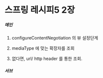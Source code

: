 # 스프링 레시피5 2장

##### 메인


1. configureContentNegotiation 의 뷰 설정단계

1. mediaType 에 맞는 확장자를 조회
2. 없다면, url/ http header 를 통한 조회.


##### 서브

